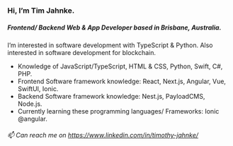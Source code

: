 ### Hi, I’m Tim Jahnke.
##### Frontend/ Backend Web & App Developer based in Brisbane, Australia. 

I’m interested in software development with TypeScript & Python. Also interested in software development for blockchain.


- Knowledge of JavaScript/TypeScript, HTML & CSS, Python, Swift, C#, PHP. 
- Frontend Software framework knowledge: React, Next.js, Angular, Vue, SwiftUI, Ionic.
- Backend Software framework knowledge: Nest.js, PayloadCMS, Node.js.
- Currently learning these programming languages/ Frameworks: Ionic @angular.

###### 📫 Can reach me on https://www.linkedin.com/in/timothy-jahnke/
